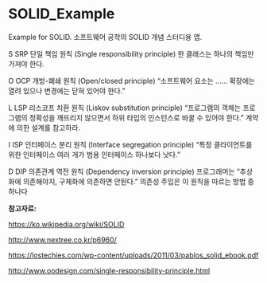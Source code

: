 # SOLID_Example
Example for SOLID. 소프트웨어 공학의 SOLID 개념 스터디용 앱.

S	SRP	단일 책임 원칙 (Single responsibility principle)
  한 클래스는 하나의 책임만 가져야 한다.

O	OCP	개방-폐쇄 원칙 (Open/closed principle)
  “소프트웨어 요소는 …… 확장에는 열려 있으나 변경에는 닫혀 있어야 한다.”

L	LSP	리스코프 치환 원칙 (Liskov substitution principle)
  “프로그램의 객체는 프로그램의 정확성을 깨뜨리지 않으면서 하위 타입의 인스턴스로 바꿀 수 있어야 한다.” 계약에 의한 설계를 참고하라.

I	ISP	인터페이스 분리 원칙 (Interface segregation principle)
  “특정 클라이언트를 위한 인터페이스 여러 개가 범용 인터페이스 하나보다 낫다.”

D	DIP	의존관계 역전 원칙 (Dependency inversion principle)
  프로그래머는 “추상화에 의존해야지, 구체화에 의존하면 안된다.” 의존성 주입은 이 원칙을 따르는 방법 중 하나다


<b>참고자료:</b>

https://ko.wikipedia.org/wiki/SOLID

http://www.nextree.co.kr/p6960/

https://lostechies.com/wp-content/uploads/2011/03/pablos_solid_ebook.pdf

http://www.oodesign.com/single-responsibility-principle.html
